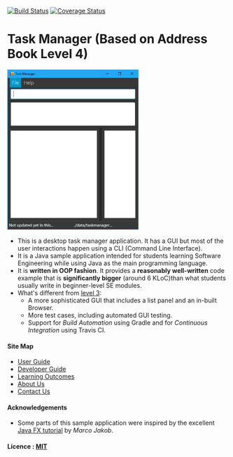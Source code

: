 [![Build Status](https://travis-ci.org/se-edu/taskmanager-level4.svg?branch=master)](https://travis-ci.org/se-edu/taskmanager-level4)
[![Coverage Status](https://coveralls.io/repos/github/se-edu/taskmanager-level4/badge.svg?branch=master)](https://coveralls.io/github/se-edu/taskmanager-level4?branch=master)

# Task Manager (Based on Address Book Level 4)

<img src="docs/images/task-manager-gui.png" width="300"><br>

* This is a desktop task manager application. It has a GUI but most of the user interactions happen using 
  a CLI (Command Line Interface).
* It is a Java sample application intended for students learning Software Engineering while using Java as 
  the main programming language. 
* It is **written in OOP fashion**. It provides a **reasonably well-written** code example that is 
  **significantly bigger** (around 6 KLoC)than what students usually write in beginner-level SE modules. 
* What's different from [level 3](https://github.com/se-edu/taskmanager-level3):
    * A more sophisticated GUI that includes a list panel and an in-built Browser.
    * More test cases, including automated GUI testing.
    * Support for *Build Automation* using Gradle and for *Continuous Integration* using Travis CI.

  
#### Site Map
* [User Guide](docs/UserGuide.md) 
* [Developer Guide](docs/DeveloperGuide.md) 
* [Learning Outcomes](docs/LearningOutcomes.md) 
* [About Us](docs/AboutUs.md)
* [Contact Us](docs/ContactUs.md)


#### Acknowledgements

* Some parts of this sample application were inspired by the excellent 
  [Java FX tutorial](http://code.makery.ch/library/javafx-8-tutorial/) by *Marco Jakob*. 


#### Licence : [MIT](LICENSE)
